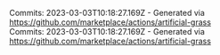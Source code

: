 Commits: 2023-03-03T10:18:27.169Z - Generated via https://github.com/marketplace/actions/artificial-grass
<br>
Commits: 2023-03-03T10:18:27.169Z - Generated via https://github.com/marketplace/actions/artificial-grass
<br>
